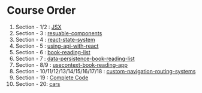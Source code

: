 # Course Order

1. Section - 1/2 : [JSX](https://github.com/asksaurabh/React-Tutorial/tree/main/jsx)
2. Section - 3 : [resuable-components](https://github.com/asksaurabh/React-Tutorial/tree/main/reusable-components)
3. Section - 4 : [react-state-system](https://github.com/asksaurabh/React-Tutorial/tree/main/react-state-system)
4. Section - 5 : [using-api-with-react](https://github.com/asksaurabh/React-Tutorial/tree/main/using-api-with-react)
5. Section - 6 : [book-reading-list](https://github.com/asksaurabh/React-Tutorial/tree/main/book-reading-list)
6. Section - 7 : [data-persistence-book-reading-list](https://github.com/asksaurabh/React-Tutorial/tree/main/data-persistence-book-reading-list)
7. Section - 8/9 : [usecontext-book-reading-app](https://github.com/asksaurabh/React-Tutorial/tree/main/usecontext-book-reading-app)
8. Section - 10/11/12/13/14/15/16/17/18 : [custom-navigation-routing-systems](https://github.com/asksaurabh/React-Tutorial/tree/main/custom-naivgation-routing-systems)
9. Section - 19 : [Complete Code](https://codesandbox.io/s/completed-media-project-zyz2mx)
10. Section - 20: [cars](https://github.com/asksaurabh/React-Tutorial/tree/main/cars)
